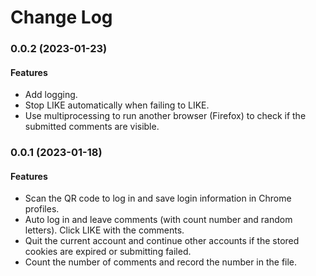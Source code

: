 # Change Log

### 0.0.2 (2023-01-23)

#### Features

- Add logging.
- Stop LIKE automatically when failing to LIKE.
- Use multiprocessing to run another browser (Firefox) to check if the submitted comments are visible.

### 0.0.1 (2023-01-18)

#### Features

- Scan the QR code to log in and save login information in Chrome profiles.
- Auto log in and leave comments (with count number and random letters). Click LIKE with the comments.
- Quit the current account and continue other accounts if the stored cookies are expired or submitting failed.
- Count the number of comments and record the number in the file.
